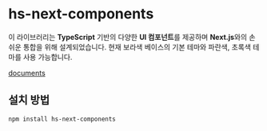 # hs-next-components

이 라이브러리는 **TypeScript** 기반의 다양한 **UI 컴포넌트**를 제공하며 **Next.js**와의 손쉬운 통합을 위해 설계되었습니다. 
현재 보라색 베이스의 기본 테마와 파란색, 초록색 테마를 사용 가능합니다.

[documents](https://mapcast.github.io/components-showroom/)

## 설치 방법

```bash
npm install hs-next-components
